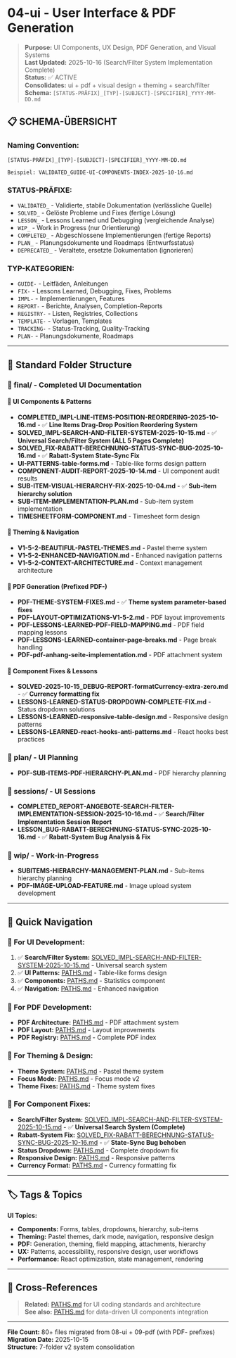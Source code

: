 # 04-ui - User Interface & PDF Generation

> **Purpose:** UI Components, UX Design, PDF Generation, and Visual Systems  
> **Last Updated:** 2025-10-16 (Search/Filter System Implementation Complete)  
> **Status:** ✅ ACTIVE  
> **Consolidates:** ui + pdf + visual design + theming + search/filter  
> **Schema:** `[STATUS-PRÄFIX]_[TYP]-[SUBJECT]-[SPECIFIER]_YYYY-MM-DD.md`

## 📋 **SCHEMA-ÜBERSICHT**

### **Naming Convention:**
```
[STATUS-PRÄFIX]_[TYP]-[SUBJECT]-[SPECIFIER]_YYYY-MM-DD.md

Beispiel: VALIDATED_GUIDE-UI-COMPONENTS-INDEX-2025-10-16.md
```

### **STATUS-PRÄFIXE:**
- `VALIDATED_` - Validierte, stabile Dokumentation (verlässliche Quelle)
- `SOLVED_` - Gelöste Probleme und Fixes (fertige Lösung)
- `LESSON_` - Lessons Learned und Debugging (vergleichende Analyse)
- `WIP_` - Work in Progress (nur Orientierung)
- `COMPLETED_` - Abgeschlossene Implementierungen (fertige Reports)
- `PLAN_` - Planungsdokumente und Roadmaps (Entwurfsstatus)
- `DEPRECATED_` - Veraltete, ersetzte Dokumentation (ignorieren)

### **TYP-KATEGORIEN:**
- `GUIDE-` - Leitfäden, Anleitungen
- `FIX-` - Lessons Learned, Debugging, Fixes, Problems
- `IMPL-` - Implementierungen, Features
- `REPORT-` - Berichte, Analysen, Completion-Reports
- `REGISTRY-` - Listen, Registries, Collections
- `TEMPLATE-` - Vorlagen, Templates
- `TRACKING-` - Status-Tracking, Quality-Tracking
- `PLAN-` - Planungsdokumente, Roadmaps

---

## 📁 **Standard Folder Structure**

### **📂 final/** - Completed UI Documentation

#### **🎨 UI Components & Patterns**
- **COMPLETED_IMPL-LINE-ITEMS-POSITION-REORDERING-2025-10-16.md** - ✅ **Line Items Drag-Drop Position Reordering System**
- **SOLVED_IMPL-SEARCH-AND-FILTER-SYSTEM-2025-10-15.md** - ✅ **Universal Search/Filter System (ALL 5 Pages Complete)**
- **SOLVED_FIX-RABATT-BERECHNUNG-STATUS-SYNC-BUG-2025-10-16.md** - ✅ **Rabatt-System State-Sync Fix**
- **UI-PATTERNS-table-forms.md** - Table-like forms design pattern
- **COMPONENT-AUDIT-REPORT-2025-10-14.md** - UI component audit results
- **SUB-ITEM-VISUAL-HIERARCHY-FIX-2025-10-04.md** - ✅ **Sub-item hierarchy solution**
- **SUB-ITEM-IMPLEMENTATION-PLAN.md** - Sub-item system implementation
- **TIMESHEETFORM-COMPONENT.md** - Timesheet form design

#### **🎨 Theming & Navigation**
- **V1-5-2-BEAUTIFUL-PASTEL-THEMES.md** - Pastel theme system
- **V1-5-2-ENHANCED-NAVIGATION.md** - Enhanced navigation patterns
- **V1-5-2-CONTEXT-ARCHITECTURE.md** - Context management architecture

#### **📄 PDF Generation (Prefixed PDF-)**
- **PDF-THEME-SYSTEM-FIXES.md** - ✅ **Theme system parameter-based fixes**
- **PDF-LAYOUT-OPTIMIZATIONS-V1-5-2.md** - PDF layout improvements
- **PDF-LESSONS-LEARNED-PDF-FIELD-MAPPING.md** - PDF field mapping lessons
- **PDF-LESSONS-LEARNED-container-page-breaks.md** - Page break handling
- **PDF-pdf-anhang-seite-implementation.md** - PDF attachment system

#### **🔧 Component Fixes & Lessons**
- **SOLVED-2025-10-15_DEBUG-REPORT-formatCurrency-extra-zero.md** - ✅ **Currency formatting fix**
- **LESSONS-LEARNED-STATUS-DROPDOWN-COMPLETE-FIX.md** - Status dropdown solutions
- **LESSONS-LEARNED-responsive-table-design.md** - Responsive design patterns
- **LESSONS-LEARNED-react-hooks-anti-patterns.md** - React hooks best practices

### **📂 plan/** - UI Planning
- **PDF-SUB-ITEMS-PDF-HIERARCHY-PLAN.md** - PDF hierarchy planning

### **📂 sessions/** - UI Sessions
- **COMPLETED_REPORT-ANGEBOTE-SEARCH-FILTER-IMPLEMENTATION-SESSION-2025-10-16.md** - ✅ **Search/Filter Implementation Session Report**  
- **LESSON_BUG-RABATT-BERECHNUNG-STATUS-SYNC-2025-10-16.md** - ✅ **Rabatt-System Bug Analysis & Fix**

### **📂 wip/** - Work-in-Progress
- **SUBITEMS-HIERARCHY-MANAGEMENT-PLAN.md** - Sub-items hierarchy planning
- **PDF-IMAGE-UPLOAD-FEATURE.md** - Image upload system development

---

## 🎯 **Quick Navigation**

### **🎨 For UI Development:**
1. ✅ **Search/Filter System:** [SOLVED_IMPL-SEARCH-AND-FILTER-SYSTEM-2025-10-15.md](final/SOLVED_IMPL-SEARCH-AND-FILTER-SYSTEM-2025-10-15.md) - Universal search system
2. ✅ **UI Patterns:** [PATHS.md](../PATHS.md#UI_PATTERNS_TABLE_FORMS) - Table-like forms design
3. ✅ **Components:** [PATHS.md](../PATHS.md#HEADERSTATISTICS_COMPONENT) - Statistics component
4. ✅ **Navigation:** [PATHS.md](../PATHS.md#ENHANCED_NAVIGATION) - Enhanced navigation

### **📄 For PDF Development:**
- **PDF Architecture:** [PATHS.md](../PATHS.md#PDF_ANHANG_SEITE_ARCHITEKTUR) - PDF attachment system
- **PDF Layout:** [PATHS.md](../PATHS.md#PDF_LAYOUT_OPTIMIZATIONS) - Layout improvements
- **PDF Registry:** [PATHS.md](../PATHS.md#PDF_REGISTRY) - Complete PDF index

### **🎨 For Theming & Design:**
- **Theme System:** [PATHS.md](../PATHS.md#BEAUTIFUL_PASTEL_THEMES) - Pastel theme system
- **Focus Mode:** [PATHS.md](../PATHS.md#FOCUS_MODE_V2) - Focus mode v2
- **Theme Fixes:** [PATHS.md](../PATHS.md#THEME_SYSTEM_FIXES) - Theme system fixes

### **🔧 For Component Fixes:**
- **Search/Filter System:** [SOLVED_IMPL-SEARCH-AND-FILTER-SYSTEM-2025-10-15.md](final/SOLVED_IMPL-SEARCH-AND-FILTER-SYSTEM-2025-10-15.md) - ✅ **Universal Search System (Complete)**
- **Rabatt-System Fix:** [SOLVED_FIX-RABATT-BERECHNUNG-STATUS-SYNC-BUG-2025-10-16.md](final/SOLVED_FIX-RABATT-BERECHNUNG-STATUS-SYNC-BUG-2025-10-16.md) - ✅ **State-Sync Bug behoben**
- **Status Dropdown:** [PATHS.md](../PATHS.md#STATUS_DROPDOWN_COMPLETE_FIX) - Complete dropdown fix
- **Responsive Design:** [PATHS.md](../PATHS.md#RESPONSIVE_TABLE_DESIGN) - Responsive patterns
- **Currency Format:** [PATHS.md](../PATHS.md#FORMAT_CURRENCY_FIX) - Currency formatting fix

---

## 🏷️ **Tags & Topics**

<!-- tags: UI, PDF, COMPONENTS, THEMES, UX -->

**UI Topics:**
- **Components:** Forms, tables, dropdowns, hierarchy, sub-items
- **Theming:** Pastel themes, dark mode, navigation, responsive design
- **PDF:** Generation, theming, field mapping, attachments, hierarchy
- **UX:** Patterns, accessibility, responsive design, user workflows
- **Performance:** React optimization, state management, rendering

---

## 🔗 **Cross-References**

> **Related:** [PATHS.md](../PATHS.md#CORE_INDEX) for UI coding standards and architecture  
> **See also:** [PATHS.md](../PATHS.md#DATA_INDEX) for data-driven UI components integration  

---

**File Count:** 80+ files migrated from 08-ui + 09-pdf (with PDF- prefixes)  
**Migration Date:** 2025-10-15  
**Structure:** 7-folder v2 system consolidation